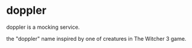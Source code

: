 # doppler
doppler is a mocking service. 

the "doppler" name inspired by one of creatures in The Witcher 3 game.
